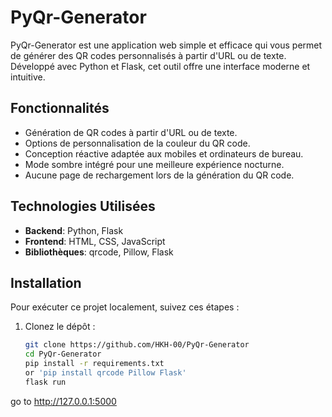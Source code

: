 # PyQr-Generator
PyQr-Generator est une application web simple et efficace qui vous permet de générer des QR codes personnalisés à partir d'URL ou de texte. Développé avec Python et Flask, cet outil offre une interface moderne et intuitive.

## Fonctionnalités

- Génération de QR codes à partir d'URL ou de texte.
- Options de personnalisation de la couleur du QR code.
- Conception réactive adaptée aux mobiles et ordinateurs de bureau.
- Mode sombre intégré pour une meilleure expérience nocturne.
- Aucune page de rechargement lors de la génération du QR code.

## Technologies Utilisées

- **Backend**: Python, Flask
- **Frontend**: HTML, CSS, JavaScript
- **Bibliothèques**: qrcode, Pillow, Flask

## Installation

Pour exécuter ce projet localement, suivez ces étapes :

1. Clonez le dépôt :

   ```bash
   git clone https://github.com/HKH-00/PyQr-Generator
   cd PyQr-Generator
   pip install -r requirements.txt
   or 'pip install qrcode Pillow Flask'
   flask run
go to http://127.0.0.1:5000 
   

